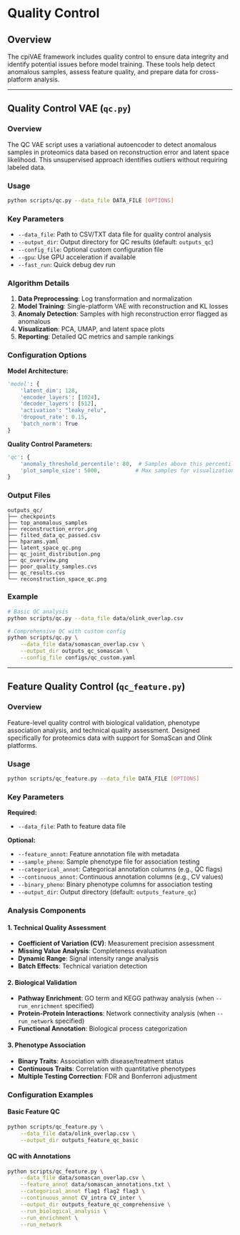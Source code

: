 # Quality Control

## Overview

The cpiVAE framework includes quality control to ensure data integrity and identify potential issues before model training. These tools help detect anomalous samples, assess feature quality, and prepare data for cross-platform analysis.

---

## Quality Control VAE (`qc.py`)

### Overview

The QC VAE script uses a variational autoencoder to detect anomalous samples in proteomics data based on reconstruction error and latent space likelihood. This unsupervised approach identifies outliers without requiring labeled data.

### Usage

```bash
python scripts/qc.py --data_file DATA_FILE [OPTIONS]
```

### Key Parameters

- `--data_file`: Path to CSV/TXT data file for quality control analysis
- `--output_dir`: Output directory for QC results (default: `outputs_qc`)
- `--config_file`: Optional custom configuration file
- `--gpu`: Use GPU acceleration if available
- `--fast_run`: Quick debug dev run

### Algorithm Details

1. **Data Preprocessing**: Log transformation and normalization
2. **Model Training**: Single-platform VAE with reconstruction and KL losses
3. **Anomaly Detection**: Samples with high reconstruction error flagged as anomalous
4. **Visualization**: PCA, UMAP, and latent space plots
5. **Reporting**: Detailed QC metrics and sample rankings

### Configuration Options

**Model Architecture:**
```python
'model': {
    'latent_dim': 128,
    'encoder_layers': [1024],
    'decoder_layers': [512],
    'activation': "leaky_relu",
    'dropout_rate': 0.15,
    'batch_norm': True
}
```

**Quality Control Parameters:**
```python
'qc': {
    'anomaly_threshold_percentile': 80,  # Samples above this percentile flagged
    'plot_sample_size': 5000,           # Max samples for visualization
}
```

### Output Files

```
outputs_qc/
├── checkpoints
├── top_anomalous_samples
├── reconstruction_error.png
├── filted_data_qc_passed.csv
├── hparams.yaml
├── latent_space_qc.png
├── qc_joint_distribution.png
├── qc_overview.png
├── poor_quality_samples.cvs
├── qc_results.cvs
└── reconstruction_space_qc.png
```

### Example

```bash
# Basic QC analysis
python scripts/qc.py --data_file data/olink_overlap.csv

# Comprehensive QC with custom config
python scripts/qc.py \
    --data_file data/somascan_overlap.csv \
    --output_dir outputs_qc_somascan \
    --config_file configs/qc_custom.yaml
```

---

## Feature Quality Control (`qc_feature.py`)

### Overview

Feature-level quality control with biological validation, phenotype association analysis, and technical quality assessment. Designed specifically for proteomics data with support for SomaScan and Olink platforms.

### Usage

```bash
python scripts/qc_feature.py --data_file DATA_FILE [OPTIONS]
```

### Key Parameters  

**Required:**
- `--data_file`: Path to feature data file

**Optional:**
- `--feature_annot`: Feature annotation file with metadata
- `--sample_pheno`: Sample phenotype file for association testing
- `--categorical_annot`: Categorical annotation columns (e.g., QC flags)
- `--continuous_annot`: Continuous annotation columns (e.g., CV values)
- `--binary_pheno`: Binary phenotype columns for association testing
- `--output_dir`: Output directory (default: `outputs_feature_qc`)

### Analysis Components

#### 1. Technical Quality Assessment
- **Coefficient of Variation (CV)**: Measurement precision assessment
- **Missing Value Analysis**: Completeness evaluation
- **Dynamic Range**: Signal intensity range analysis
- **Batch Effects**: Technical variation detection

#### 2. Biological Validation
- **Pathway Enrichment**: GO term and KEGG pathway analysis (when `--run_enrichment` specified)
- **Protein-Protein Interactions**: Network connectivity analysis (when `--run_network` specified)
- **Functional Annotation**: Biological process categorization

#### 3. Phenotype Association
- **Binary Traits**: Association with disease/treatment status
- **Continuous Traits**: Correlation with quantitative phenotypes
- **Multiple Testing Correction**: FDR and Bonferroni adjustment

### Configuration Examples

#### Basic Feature QC
```bash
python scripts/qc_feature.py \
    --data_file data/olink_overlap.csv \
    --output_dir outputs_feature_qc_basic
```

#### QC with Annotations
```bash
python scripts/qc_feature.py \
    --data_file data/somascan_overlap.csv \
    --feature_annot data/somascan_annotations.txt \
    --categorical_annot flag1 flag2 flag3 \
    --continuous_annot CV_intra CV_inter \
    --output_dir outputs_feature_qc_comprehensive \
    --run_biological_analysis \
    --run_enrichment \
    --run_network
```